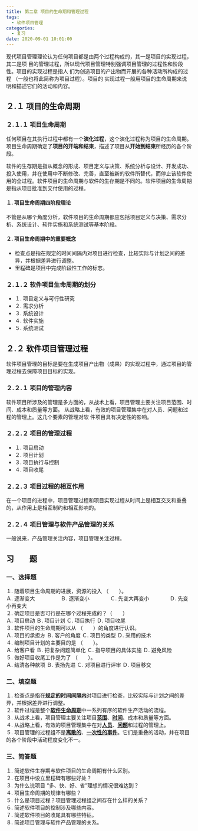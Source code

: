 ```yaml
---
title: 第二章 项目的生命期和管理过程
tags:
  - 软件项目管理
categories:
  - 复习
date: 2020-09-01 10:01:00
---
```

现代项目管理理论认为任何项目都是由两个过程构成的，其一是项目的实现过程，其二是项
目的管理过程，所以现代项目管理特别强调项目管理的过程性和阶段性。项目的实现过程是指人
们为创造项目的产出物而开展的各种活动所构成的过程 （一般也将此简称为项目过程）。项目的
实现过程一般用项目的生命周期来说明和描述它们的活动和内容。
## ２.１ 项目的生命周期
### ２.１.１ 项目生命周期
任何项目在其执行过程中都有一个**演化过程**，这个演化过程称为项目的生命周期。项目生命周期确定了**项目的开端和结束**，描述了项目从**开始到结束**所经历的各个阶段。

软件的生存期是指从概念的形成、项目定义与决策、系统分析与设计、开发成功、投入使用，并在使用中不断修改、完善，直至被新的软件所替代，而停止该软件使用的全过程。软件项目的生命周期与软件的生存期是不同的。软件项目的生命周期是指从项目批准到交付使用的过程。
#### １. 项目生命周期四阶段理论
不管是从哪个角度分析，软件项目的生命周期都应包括项目定义与决策、需求分析、系统设计、软件实施和系统测试等基本阶段。
#### ２. 项目生命周期中的重要概念
- 检查点是指在规定的时间间隔内对项目进行检查，比较实际与计划之间的差异，并根据差异进行调整。
- 里程碑是项目中完成阶段性工作的标志。
### ２.１.２ 软件项目生命周期的划分
- １. 项目定义与可行性研究
- ２. 需求分析
- ３. 系统设计
- ４. 软件实施
- ５. 系统测试
## ２.２ 软件项目管理过程
软件项目管理的目标是要在生成项目产出物（成果）的实现过程中，通过项目的管理过程去保障项目目标的实现。
### ２.２.１ 项目的管理内容
软件项目所涉及的管理是多方面的，从战术上看，项目管理主要关注项目范围、时间、成本和质量等方面。
从战略上看，有效的项目管理集中在对人员、问题和过程的管理上。这几个要素的管理对软
件项目具有决定性的影响。
### ２.２.２ 项目的管理过程
- １. 项目启动
- ２. 项目计划
- ３. 项目执行与控制
- ４. 项目收尾
### ２.２.３ 项目过程的相互作用
在一个项目的进程中，项目管理过程和项目实现过程从时间上是相互交叉和重叠的，从作用上是相互制约和相互影响的。
### ２.２.４ 项目管理与软件产品管理的关系
一般说来，产品管理关注内容，项目管理关注过程。
## 习　　题 
### 一、选择题
１. 随着项目生命周期的进展，资源的投入 （　　）。  
Ａ. 逐渐变大　　　　　Ｂ. 逐渐变小　　　　Ｃ. 先变大再变小　　　　Ｄ. 先变小再变大  
２. 确定项目是否可行是在哪个过程完成的？（　　）  
Ａ. 项目启动 Ｂ. 项目计划 Ｃ. 项目执行 Ｄ. 项目收尾  
３. 软件项目的生命周期可以从 （　　）的角度进行认识。  
Ａ. 项目的承担方 Ｂ. 客户的角度 Ｃ. 项目的类型 Ｄ. 采用的技术  
４. 编制项目计划的主要目的是 （　　）。  
Ａ. 给客户看 Ｂ. 把复杂问题简单化
Ｃ. 指导项目的具体实施 Ｄ. 避免风险  
５. 做好项目收尾工作是为了 （　　）。  
Ａ. 结清各种款项 Ｂ. 表扬先进 Ｃ. 对项目进行评审 Ｄ. 项目移交  
### 二、填空题
１. 检查点是指在<u><b>规定的时间间隔内</b></u>对项目进行检查，比较实际与计划之间的差异，并根据差异进行调整。  
２. 软件过程是整个<u><b>软件生命周期</b></u>中一系列有序的软件生产活动的流程。  
３. 从战术上看，项目管理主要关注项目<u><b>范围</b></u>、<u><b>时间</b></u>、成本和质量等方面。  
４. 从战略上看，有效的项目管理集中在对<u><b>人员</b></u>、<u><b>问题</b></u>和过程的管理上。  
５. 项目管理的过程组不是<u><b>离散的</b></u>、<u><b>一次性的事件</b></u>。它们是重叠的活动，并在项目的各个阶段中活动程度变化不一。 
### 三、简答题
１. 简述软件生存期与软件项目的生命周期有什么区别。  
２. 在项目中设立里程碑有哪些好处？  
３. 为什么说项目 “多、快、好、省”理想的情况很难达到？  
４. 项目生命周期的规律有哪些？  
５. 什么是项目过程？项目管理过程组之间存在什么样的关系？  
６. 简述软件项目的控制涉及哪些内容。  
７. 简述软件项目的收尾具有哪些特征。  
８. 简述项目管理与软件产品管理的关系。